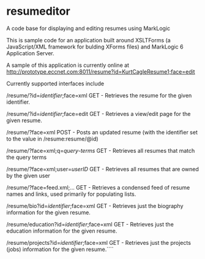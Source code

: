 resumeditor
===========

A code base for displaying and editing resumes using MarkLogic

This is sample code for an application built around XSLTForms (a JavaScript/XML framework for bulding XForms files) and MarkLogic 6 Application Server.

A sample of this application is currently online at http://prototype.eccnet.com:8011/resume?id=KurtCagleResume1;face=edit

Currently supported interfaces include

  /resume/?id=_identifier_;face=xml GET - Retrieves the resume for the given identifier.

  /resume/?id=_identifier_;face=edit GET - Retrieves a view/edit page for the given resume.

  /resume/?face=xml POST - Posts an updated resume (with the identifier set to the value in /resume:resume/@id)

  /resume/?face=xml;q=_query-terms_ GET - Retrieves all resumes that match the query terms

  /resume/?face=xml;user=_userID_ GET - Retrieves all resumes that are owned by the given user

  /resume/?face=feed.xml;... GET - Retrieves a condensed feed of resume names and links, used primarily for populating lists.

  /resume/bio?id=_identifier_;face=xml GET - Retrieves just the biography information for the given resume.

  /resume/education?id=_identifier_;face=xml GET - Retrieves just the education information for the given resume.

  /resume/projects?id=_identifier_;face=xml GET - Retrieves just the projects (jobs) information for the given resume.````
